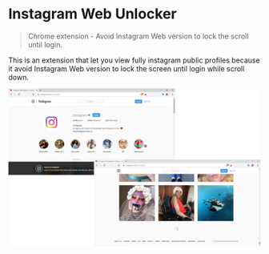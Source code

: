 # Instagram Web Unlocker

> Chrome extension - Avoid Instagram Web version to lock the scroll until login.

This is an extension that let you view fully instagram public profiles because it avoid Instagram Web version to lock the screen until login while scroll down.

![Screenshot showing the result](resources/readme_screenshot.png)